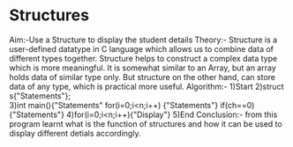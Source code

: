 # Structures
Aim:-Use a Structure to display the student details
Theory:-
      Structure is a user-defined datatype in C language which allows us to combine data of different types together. Structure helps to         construct a complex data type which is more meaningful. It is somewhat similar to an Array, but an array holds data of similar type         only. But structure on the other hand, can store data of any type, which is practical more useful.
Algorithm:-
          1)Start
          2)struct s{"Statements"};\
          3)int main(){"Statements"
	                  for(i=0;i<n;i++)
	                   {"Statements"}
                         if(ch==0)
                          {"Statements"}
          4)for(i=0;i<n;i++){"Display"}	
	  5)End
Conclusion:- from this program learnt what is the function of structures and how it can be used to display different detials accordingly.
